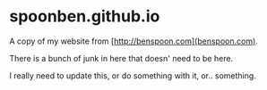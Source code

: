 # spoonben.github.io

A copy of my website from [http://benspoon.com](benspoon.com). 

There is a bunch of junk in here that doesn' need to be here. 

I really need to update this, or do something with it, or.. something.

